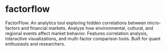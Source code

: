 # factorflow
FactorFlow: An analytics tool exploring hidden correlations between micro-factors and financial markets. Analyze how environmental, cultural, and regional events affect market behavior. Features correlation analysis, interactive visualizations, and multi-factor comparison tools. Built for quant enthusiasts and researchers.
